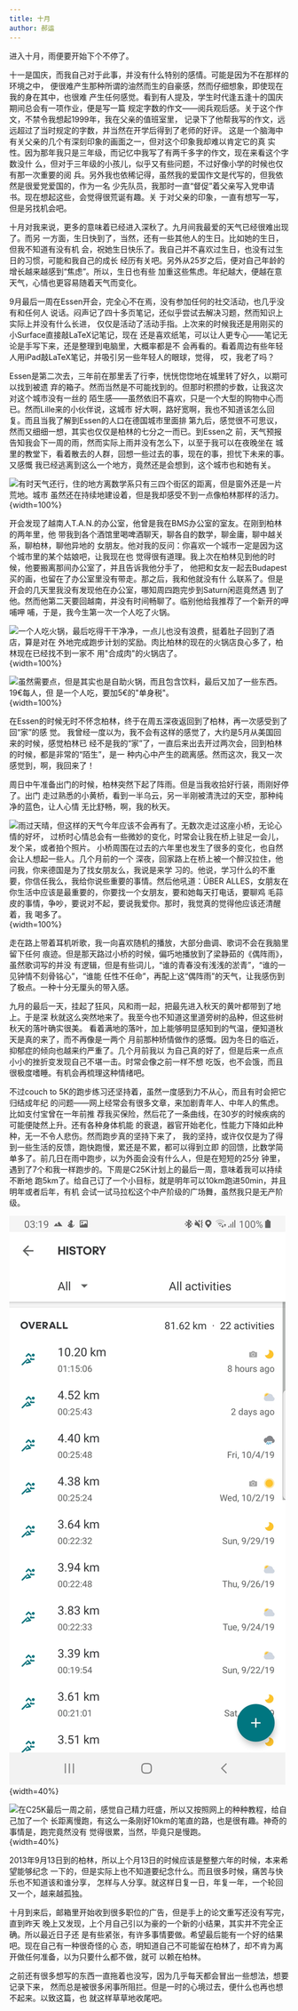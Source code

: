 ```yaml
---
title: 十月 
author: 郝运
---
```


进入十月，雨便要开始下个不停了。

十一是国庆，而我自己对于此事，并没有什么特别的感情。可能是因为不在那样的环境之中，
便很难产生那种所谓的油然而生的自豪感，然而仔细想象，即使现在我的身在其中，也很难
产生任何感觉。看到有人提及，学生时代逢五逢十的国庆期间总会有一项作业，便是写一篇
规定字数的作文——阅兵观后感。关于这个作文，不禁令我想起1999年，我在父亲的值班室里，
记录下了他帮我写的作文，远远超过了当时规定的字数，并当然在开学后得到了老师的好评。
这是一个脑海中有关父亲的几个有深刻印象的画面之一，但对这个印象我却难以肯定它的真
实性。因为那年我只是三年级，而记忆中我写了有两千多字的作文，现在来看这个字数没什
么，但对于三年级的小孩儿，似乎又有些问题，不过好像小学的时候也仅有那一次重要的阅
兵。另外我也依稀记得，虽然我的爱国作文是代写的，但我依然是很爱党爱国的，作为一名
少先队员，我那时一直“督促”着父亲写入党申请书。现在想起这些，会觉得很荒诞有趣。关
于对父亲的印象，一直有想写一写，但是另找机会吧。

十月对我来说，更多的意味着已经进入深秋了。九月间我最爱的天气已经很难出现了。而另
一方面，生日快到了，当然，还有一些其他人的生日。比如她的生日，但我不知道有没有机
会，祝她生日快乐了。我自己并不喜欢过生日，也没有过生日的习惯，可能和我自己的成长
经历有关吧。另外从25岁之后，便对自己年龄的增长越来越感到“焦虑”。所以，生日也有些
加重这些焦虑。年纪越大，便越在意天气，心情也更容易随着天气而变化。

<!--more-->

9月最后一周在Essen开会，完全心不在焉，没有参加任何的社交活动，也几乎没有和任何人
说话。闷声记了四十多页笔记，还似乎尝试去解决习题，然而知识上实际上并没有什么长进，
仅仅是活动了活动手指。上次来的时候我还是用刚买的小Surface直接敲LaTeX记笔记，现在
还是喜欢纸笔，可以让人更专心——笔记无论是手写下来，还是整理到电脑里，大概率都是不
会再看的。看着周边有些年轻人用iPad敲LaTeX笔记，并吸引另一些年轻人的眼球，觉得，
哎，我老了吗？

Essen是第二次去，三年前在那里丢了行李，恍恍惚惚地在城里转了好久，以期可以找到被遗
弃的箱子。然而当然是不可能找到的。但那时积攒的步数，让我这次对这个城市没有一丝的
陌生感——虽然依旧不喜欢，只是一个大型的购物中心而已。然而Lille来的小伙伴说，这城市
好大啊，路好宽啊，我也不知道该怎么回复。而且当我了解到Essen的人口在德国城市里面排
第九后，感觉很不可思议，然而又细细一想，其实也仅仅是柏林的七分之一而已。到Essen之
前，天气预报告知我会下一周的雨，然而实际上雨并没有怎么下，以至于我可以在夜晚坐在
城里的教堂下，看着散去的人群，回想一些过去的事，现在的事，担忧下未来的事。又感慨
我已经逃离到这么一个地方，竟然还是会想到，这个城市也和她有关。

![有时天气还行，住的地方离数学系只有三四个街区的距离，但是窗外还是一片荒地。城市
虽然还在持续地建设着，但是我却感受不到一点像柏林那样的活力。](/images/posts/2019-10-06-01.jpg){width=100%}

开会发现了越南人T.A.N.的办公室，他曾是我在BMS办公室的室友。在刚到柏林的两年里，他
带我到各个酒馆里喝啤酒聊天，聊各自的数学，聊金庸，聊中越关系，聊柏林，聊他异地的
女朋友。他对我的反问：你喜欢一个城市一定是因为这个城市里的某个姑娘吧，让我现在也
觉得很有道理。我上次在柏林见到他的时候，他要搬离那间办公室了，并且告诉我他分手了，
他把和女友一起去Budapest买的画，也留在了办公室里没有带走。那之后，我和他就没有什
么联系了。但是开会的几天里我没有发现他在办公室，哪知周四跑完步到Saturn闲逛竟然遇
到了他。然而他第二天要回越南，并没有时间畅聊了。临别他给我推荐了一个新开的呷哺呷
哺，于是，我今生第一次一个人吃了火锅。

![一个人吃火锅，最后吃得干干净净，一点儿也没有浪费，挺着肚子回到了酒店，算是对在
外地完成跑步计划的奖励。肉比柏林的现在的火锅店良心多了，柏林现在已经找不到一家不
用"合成肉"的火锅店了。](/images/posts/2019-10-06-02.jpg){width=100%}

![虽然需要点，但是其实也是自助火锅，而且包含饮料，最后又加了一些东西。19€每人，但
是一个人吃，要加5€的"单身税"。](/images/posts/2019-10-06-03.jpg){width=100%}

在Essen的时候无时不怀念柏林，终于在周五深夜返回到了柏林，再一次感受到了回“家”的感
觉。 我曾经一度以为，我不会有这样的感觉了，大约是5月从美国回来的时候，感觉柏林已
经不是我的“家”了，一直后来出去开过两次会，回到柏林的时候，都是非常的“陌生”，是一
种内心中产生的疏离感。然而这次，我又一次感觉到，啊，我回来了！

周日中午准备出门的时候，柏林突然下起了阵雨。但是当我收拾好行装，雨刚好停了。出门
走过熟悉的小黄桥，看到一半乌云，另一半刚被清洗过的天空，那种纯净的蓝色，让人心情
无比舒畅，啊，我的秋天。

![雨过天晴，但这样的天气今年应该不会再有了。无数次走过这座小桥，无论心情的好坏，
过桥时心情总会有一些微妙的变化，时常会让我在桥上驻足一会儿，发个呆，或者拍个照片。
小桥周围在过去的六年里也发生了很多的变化，也自然会让人想起一些人。几个月前的一个
深夜，回家路上在桥上被一个醉汉拉住，他问我，你来德国是为了找女朋友么，我说是来学
习的。他说，学习什么的不重要，你信任我么，我给你说些重要的事情。然后他吼道：ÜBER
ALLES，女朋友在你生活中应该是最重要的，你要找一个女朋友，要和她每天打电话，要聊鸡
毛蒜皮的事情，争吵，要说对不起，要说我爱你。那时，我觉真的觉得他应该还清醒着，我
喝多了。](/images/posts/2019-10-06-04.jpg){width=100%}

走在路上带着耳机听歌，我一向喜欢随机的播放，大部分曲调、歌词不会在我脑里留下任何
痕迹。但是那天路过小桥的时候，偏巧地播放到了梁静茹的《偶阵雨》，虽然歌词写的并没
有逻辑，但是有些词儿，“谁的青春没有浅浅的淤青”，“谁的一见钟情不刻骨铭心”，“谁能
任性不任命”，再配上这“偶阵雨”的天气，让我感伤到了极点。一种十分无厘头的带入感。

九月的最后一天，挂起了狂风，风和雨一起，把最先进入秋天的黄叶都带到了地上。于是深
秋就这么突然地来了。我至今也不知道这里道旁树的品种，但这些树秋天的落叶确实很美。
看着满地的落叶，加上能够明显感知到的气温，便知道秋天是真的来了，而不再像是一两个
月前那种矫情做作的感慨。因为冬日的临近，抑郁症的倾向也越来约严重了。几个月前我以
为自己真的好了，但是后来一点点小小的挫折变发现自己不堪一击。时常会像之前一样不想
吃饭，也不会饿，而且很极度嗜睡。有机会再梳理这种情绪吧。

不过couch to 5K的跑步练习还坚持着，虽然一度感到力不从心，而且有时会把它归结成年纪
的问题——网上经常会有很多文章，来加剧青年人、中年人的焦虑。比如支付宝曾在一年前推
荐我买保险，然后花了一条曲线，在30岁的时候疾病的可能便陡然上升。还有各种身体机能
的衰退，器官开始老化，性能力下降如此种种，无一不令人悲伤。然而跑步真的坚持下来了，
我的坚持，或许仅仅是为了得到一些生活的反馈，跑快跑慢，累还是不累，都可以得到立即
的回馈，比数学简单多了。前几日在雨中跑步，以为外面会没有什么人，但是在短短的25分
钟里，遇到了7个和我一样跑步的。下周是C25K计划上的最后一周，意味着我可以持续不断地
跑5km了。给自己订了一个小目标，就是明年可以10km跑进50min，并且明年或者后年，有机
会试一试马拉松这个中产阶级的广场舞，虽然我只是无产阶级。

![按着既定的计划，每次都能看到一些进步，可能能给郁闷的生活增加一些欣慰吧。](/images/posts/2019-10-06-05.jpg){width=40%}

![在C25K最后一周之前，感觉自己精力旺盛，所以又按照网上的种种教程，给自己加了一个
长距离慢跑，有这么一条刚好10km的笔直的路，也是很有趣。神奇的事情是，跑完竟然没有
觉得很累，当然，毕竟只是慢跑。](/images/posts/2019-10-06-06.jpg){width=40%}

2013年9月13日到的柏林，所以上个月13日的时候应该是整整六年的时候，本来希望能够纪念
一下的，但是实际上也不知道要纪念什么。而且很多时候，痛苦与快乐也不知道该和谁分享，
怎样与人分享。就这样日复一日，年复一年，一个轮回又一个，越来越孤独。

十月到来后，邮箱里开始收到很多职位的广告，但是手上的论文重写还没有写完，直到昨天
晚上又发现，上个月自己引以为豪的一个新的小结果，其实并不完全正确。所以最近日子还
是有些紧张，有许多事情要做。希望最后能有一个好的结果吧。现在自己有一种很奇怪的心
态，明知道自己不可能留在柏林了，却不肯为离开做任何准备，以为只要什么都不做，就可
以赖在柏林。

之前还有很多想写的东西一直拖着也没写，因为几乎每天都会冒出一些想法，想要记录下来，
然而总是被很多闲事所阻拦。但是一时的心境过去，便什么也再也想不起来。以致这篇，也
就这样草草地收尾吧。


